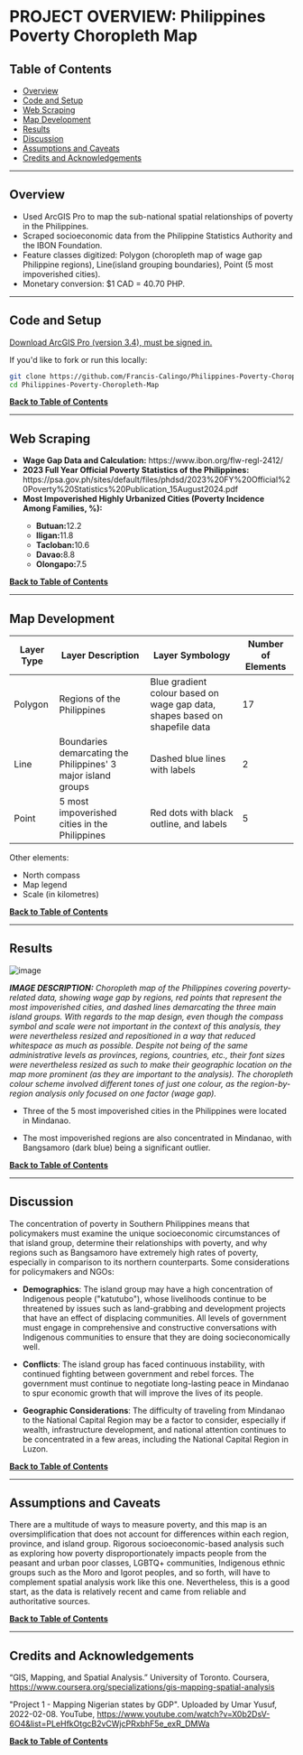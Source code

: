 # PROJECT OVERVIEW: Philippines Poverty Choropleth Map


## Table of Contents
* [Overview](#overview)
* [Code and Setup](#code-and-setup)
* [Web Scraping](#web-scraping)
* [Map Development](#map-development)
* [Results](#results)
* [Discussion](#discussion)
* [Assumptions and Caveats](#assumptions-and-caveats)
* [Credits and Acknowledgements](#credits-and-acknowledgements)

---

## Overview

  <ul>
    <li>Used ArcGIS Pro to map the sub-national spatial relationships of poverty in the Philippines.</li>
    <li>Scraped socioeconomic data from the Philippine Statistics Authority and the IBON Foundation.</li>
    <li>Feature classes digitized: Polygon (choropleth map of wage gap Philippine regions), Line(island grouping boundaries), Point (5 most impoverished cities).</li>
    <li>Monetary conversion: $1 CAD = 40.70 PHP.</li>
  </ul>

---

## Code and Setup

[Download ArcGIS Pro (version 3.4), must be signed in.](https://pro.arcgis.com/en/pro-app/latest/get-started/install-and-sign-in-to-arcgis-pro.htm)

If you'd like to fork or run this locally:

```bash
git clone https://github.com/Francis-Calingo/Philippines-Poverty-Choropleth-Map.git
cd Philippines-Poverty-Choropleth-Map
```


[<b>Back to Table of Contents</b>](#table-of-contents)

---

## Web Scraping
<ul>
<li><b>Wage Gap Data and Calculation:</b> https://www.ibon.org/flw-regl-2412/ </li>
<li><b>2023 Full Year Official Poverty Statistics of the Philippines:</b> https://psa.gov.ph/sites/default/files/phdsd/2023%20FY%20Official%20Poverty%20Statistics%20Publication_15August2024.pdf </li>
<li><b>Most Impoverished Highly Urbanized Cities (Poverty Incidence Among Families, %):</b></li>
  <ul>
    <li><b>Butuan:</b>12.2</li>
    <li><b>Iligan:</b>11.8</li>
    <li><b>Tacloban:</b>10.6</li>
    <li><b>Davao:</b>8.8</li>
    <li><b>Olongapo:</b>7.5</li>
  </ul>
</ul>

[<b>Back to Table of Contents</b>](#table-of-contents)

---

## Map Development

| Layer Type  | Layer Description | Layer Symbology | Number of Elements | 
| ------------- | ------------- | ------------- | ------------- |
| Polygon | Regions of the Philippines | Blue gradient colour based on wage gap data, shapes based on shapefile data | 17 |
| Line | Boundaries demarcating the Philippines' 3 major island groups | Dashed blue lines with labels | 2 |
| Point | 5 most impoverished cities in the Philippines | Red dots with black outline, and labels | 5 |

Other elements:
* North compass
* Map legend
* Scale (in kilometres)

[<b>Back to Table of Contents</b>](#table-of-contents)

---

## Results

![image](https://github.com/user-attachments/assets/d7f38abc-8433-42bd-af2b-775ff2176aef)

<i> <b>IMAGE DESCRIPTION:</b> Choropleth map of the Philippines covering poverty-related data, showing wage gap by regions, red points that represent the most impoverished cities, and dashed lines demarcating the three main island groups. With regards to the map design, even though the compass symbol and scale were not important in the context of this analysis, they were nevertheless resized and repositioned in a way that reduced whitespace as much as possible. Despite not being of the same administrative levels as provinces, regions, countries, etc., their font sizes were nevertheless resized as such to make their geographic location on the map more prominent (as they are important to the analysis). The choropleth colour scheme involved different tones of just one colour, as the region-by-region analysis only focused on one factor (wage gap).</i>

* Three of the 5 most impoverished cities in the Philippines were located in Mindanao.
  
* The most impoverished regions are also concentrated in Mindanao, with Bangsamoro (dark blue) being a significant outlier.
  
[<b>Back to Table of Contents</b>](#table-of-contents)

---

## Discussion

The concentration of poverty in Southern Philippines means that policymakers must examine the unique socioeconomic circumstances of that island group, determine their relationships with poverty, and why regions such as Bangsamoro have extremely high rates of poverty, especially in comparison to its northern counterparts. Some considerations for policymakers and NGOs:

* **Demographics**: The island group may have a high concentration of Indigenous people ("katutubo"), whose livelihoods continue to be threatened by issues such as land-grabbing and development projects that have an effect of displacing communities. All levels of government must engage in comprehensive and constructive conversations with Indigenous communities to ensure that they are doing socieconomically well.
  
* **Conflicts**: The island group has faced continuous instability, with continued fighting between government and rebel forces. The government must continue to negotiate long-lasting peace in Mindanao to spur economic growth that will improve the lives of its people.

* **Geographic Considerations**: The difficulty of traveling from Mindanao to the National Capital Region may be a factor to consider, especially if wealth, infrastructure development, and national attention continues to be concentrated in a few areas, including the National Capital Region in Luzon.

[<b>Back to Table of Contents</b>](#table-of-contents)

---

## Assumptions and Caveats

There are a multitude of ways to measure poverty, and this map is an oversimplification that does not account for differences within each region, province, and island group. Rigorous socioeconomic-based analysis such as exploring how poverty disproportionately impacts people from the peasant and urban poor classes, LGBTQ+ communities, Indigenous ethnic groups such as the Moro and Igorot peoples, and so forth, will have to complement spatial analysis work like this one. Nevertheless, this is a good start, as the data is relatively recent and came from reliable and authoritative sources.

[<b>Back to Table of Contents</b>](#table-of-contents)

---

## Credits and Acknowledgements

“GIS, Mapping, and Spatial Analysis.” University of Toronto. Coursera, https://www.coursera.org/specializations/gis-mapping-spatial-analysis

"Project 1 - Mapping Nigerian states by GDP". Uploaded by Umar Yusuf, 2022-02-08. YouTube, https://www.youtube.com/watch?v=X0b2DsV-6O4&list=PLeHfkOtgcB2vCWjcPRxbhF5e_exR_DMWa

[<b>Back to Table of Contents</b>](#table-of-contents)

